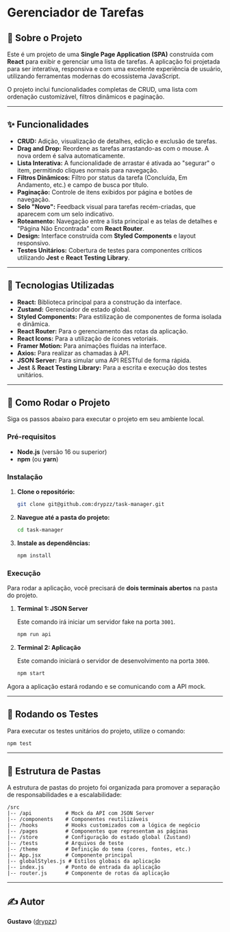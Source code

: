 # Gerenciador de Tarefas

## 📄 Sobre o Projeto

Este é um projeto de uma **Single Page Application (SPA)** construída com **React** para exibir e gerenciar uma lista de tarefas. A aplicação foi projetada para ser interativa, responsiva e com uma excelente experiência de usuário, utilizando ferramentas modernas do ecossistema JavaScript.

O projeto inclui funcionalidades completas de CRUD, uma lista com ordenação customizável, filtros dinâmicos e paginação.

---

## ✨ Funcionalidades

-   **CRUD:** Adição, visualização de detalhes, edição e exclusão de tarefas.
-   **Drag and Drop:** Reordene as tarefas arrastando-as com o mouse. A nova ordem é salva automaticamente.
-   **Lista Interativa:** A funcionalidade de arrastar é ativada ao "segurar" o item, permitindo cliques normais para navegação.
-   **Filtros Dinâmicos:** Filtro por status da tarefa (Concluída, Em Andamento, etc.) e campo de busca por título.
-   **Paginação:** Controle de itens exibidos por página e botões de navegação.
-   **Selo "Novo":** Feedback visual para tarefas recém-criadas, que aparecem com um selo indicativo.
-   **Roteamento:** Navegação entre a lista principal e as telas de detalhes e "Página Não Encontrada" com **React Router**.
-   **Design:** Interface construída com **Styled Components** e layout responsivo.
-   **Testes Unitários:** Cobertura de testes para componentes críticos utilizando **Jest** e **React Testing Library**.

---

## 🚀 Tecnologias Utilizadas

-   **React:** Biblioteca principal para a construção da interface.
-   **Zustand:** Gerenciador de estado global.
-   **Styled Components:** Para estilização de componentes de forma isolada e dinâmica.
-   **React Router:** Para o gerenciamento das rotas da aplicação.
-   **React Icons:** Para a utilização de ícones vetoriais.
-   **Framer Motion:** Para animações fluidas na interface.
-   **Axios:** Para realizar as chamadas à API.
-   **JSON Server:** Para simular uma API RESTful de forma rápida.
-   **Jest** & **React Testing Library:** Para a escrita e execução dos testes unitários.

---

## 🚀 Como Rodar o Projeto

Siga os passos abaixo para executar o projeto em seu ambiente local.

### **Pré-requisitos**

-   **Node.js** (versão 16 ou superior)
-   **npm** (ou **yarn**)

### **Instalação**

1.  **Clone o repositório:**
    ```bash
    git clone git@github.com:drypzz/task-manager.git
    ```

2.  **Navegue até a pasta do projeto:**
    ```bash
    cd task-manager
    ```

3.  **Instale as dependências:**
    ```bash
    npm install
    ```

### **Execução**

Para rodar a aplicação, você precisará de **dois terminais abertos** na pasta do projeto.

1.  **Terminal 1: JSON Server**

    Este comando irá iniciar um servidor fake na porta `3001`.
    ```bash
    npm run api
    ```

2.  **Terminal 2: Aplicação**

    Este comando iniciará o servidor de desenvolvimento na porta `3000`.
    ```bash
    npm start
    ```

Agora a aplicação estará rodando e se comunicando com a API mock.

---

## 🧪 Rodando os Testes

Para executar os testes unitários do projeto, utilize o comando:

```bash
npm test
```

---

## 📂 Estrutura de Pastas

A estrutura de pastas do projeto foi organizada para promover a separação de responsabilidades e a escalabilidade:

```
/src
|-- /api           # Mock da API com JSON Server
|-- /components    # Componentes reutilizáveis
|-- /hooks         # Hooks customizados com a lógica de negócio
|-- /pages         # Componentes que representam as páginas
|-- /store         # Configuração do estado global (Zustand)
|-- /tests         # Arquivos de teste
|-- /theme         # Definição do tema (cores, fontes, etc.)
|-- App.jsx        # Componente principal
|-- globalStyles.js # Estilos globais da aplicação
|-- index.js       # Ponto de entrada da aplicação
|-- router.js      # Componente de rotas da aplicação
```

---

## ✍️ Autor

**Gustavo** ([drypzz](https://github.com/drypzz))
